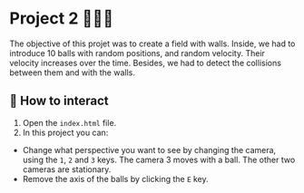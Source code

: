# Project 2 👩🏽‍💻


The objective of this projet was to create a field with walls. Inside, we had to introduce 10 balls with random positions, and random velocity.
Their velocity increases over the time. Besides, we had to detect the collisions between them and with the walls.


##  🚀 How to interact

</a>

1. Open the <code>index.html</code> file.
2. In this project you can:

- Change what perspective you want to see by changing the camera, using the <code>1</code>, <code>2</code> and <code>3</code> keys.
The camera 3 moves with a ball. The other two cameras are stationary.
- Remove the axis of the balls by clicking the <code>E</code> key.

